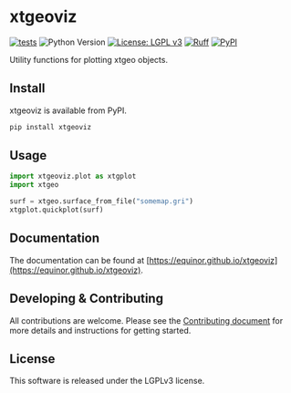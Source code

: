 # xtgeoviz

[![tests](https://github.com/equinor/xtgeoviz/actions/workflows/ci-xtgeoviz.yml/badge.svg)](https://github.com/equinor/xtgeoviz/actions/workflows/ci-xtgeoviz.yml)
![Python Version](https://img.shields.io/badge/python-3.11%20|%203.12%20|%203.13.svg)
[![License: LGPL v3](https://img.shields.io/github/license/equinor/fmu-tools)](https://www.gnu.org/licenses/lgpl-3.0)
[![Ruff](https://img.shields.io/endpoint?url=https://raw.githubusercontent.com/astral-sh/ruff/main/assets/badge/v2.json)](https://github.com/astral-sh/ruff)
[![PyPI](https://img.shields.io/pypi/v/xtgeoviz.svg)](https://pypi.org/project/xtgeoviz/)

Utility functions for plotting xtgeo objects.

## Install

xtgeoviz is available from PyPI.

```sh
pip install xtgeoviz
```

## Usage

```python
import xtgeoviz.plot as xtgplot
import xtgeo

surf = xtgeo.surface_from_file("somemap.gri")
xtgplot.quickplot(surf)
```

## Documentation

The documentation can be found at
[https://equinor.github.io/xtgeoviz](https://equinor.github.io/xtgeoviz).

## Developing & Contributing

All contributions are welcome. Please see the
[Contributing document](https://equinor.github.io/xtgeoviz/contributing.html)
for more details and instructions for getting started.

## License

This software is released under the LGPLv3 license.
